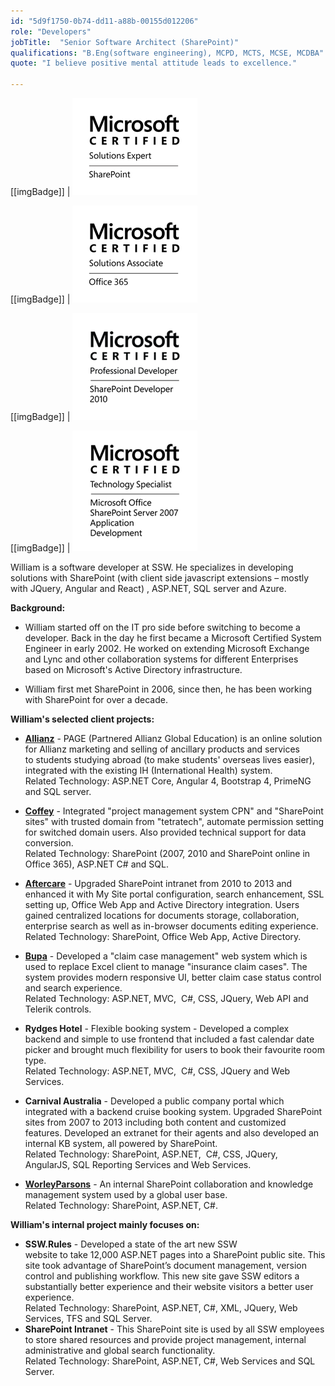 ```yaml
---
id: "5d9f1750-0b74-dd11-a88b-00155d012206"
role: "Developers"
jobTitle:  "Senior Software Architect (SharePoint)"
qualifications: "B.Eng(software engineering), MCPD, MCTS, MCSE, MCDBA"
quote: "I believe positive mental attitude leads to excellence."

---
```

  
[[imgBadge]]
| ![MCSE_SharePoint_Blk.png](./Images/Bio/MCSE_SharePoint_Blk.png)

[[imgBadge]]
| ![MCSA_Office365_Blk.png](./Images/Bio/MCSA_Office365_Blk.png)

[[imgBadge]]
| ![MCPD-SharePtDev2010-logo-BW.png](./Images/Bio/MCPD-SharePtDev2010-logo-BW.png)

[[imgBadge]]
| ![MCTS-MSOSPSvr7AppD-logo-BW.png](./Images/Bio/MCTS-MSOSPSvr7AppD-logo-BW.png)

William is a software developer at SSW. He specializes in developing solutions with SharePoint (with client side javascript extensions – mostly with JQuery, Angular and React) , ASP.NET, SQL server and Azure.

**Background:**

- William started off on the IT pro side before switching to become a developer. Back in the day he first became a Microsoft Certified System Engineer in early 2002. He worked on extending Microsoft Exchange and Lync and other collaboration systems for different Enterprises based on Microsoft's Active Directory infrastructure.

- William first met SharePoint in 2006, since then, he has been working with SharePoint for over a decade.

**William's selected client projects:**

- **[Allianz](https://www.allianz.com)** - PAGE (Partnered Allianz Global Education) is an online solution for Allianz marketing and selling of ancillary products and services to students studying abroad (to make students' overseas lives easier), integrated with the existing IH (International Health) system.  
  Related Technology: ASP.NET Core, Angular 4, Bootstrap 4, PrimeNG and SQL server.

- **[Coffey](http://www.coffey.com)** - Integrated "project management system CPN" and "SharePoint sites" with trusted domain from "tetratech", automate permission setting for switched domain users. Also provided technical support for data conversion.  
  Related Technology: SharePoint (2007, 2010 and SharePoint online in Office 365), ASP.NET C# and SQL.

- **[Aftercare](http://www.aftercare.com.au)** - Upgraded SharePoint intranet from 2010 to 2013 and enhanced it with My Site portal configuration, search enhancement, SSL setting up, Office Web App and Active Directory integration. Users gained centralized locations for documents storage, collaboration, enterprise search as well as in-browser documents editing experience.  
  Related Technology: SharePoint, Office Web App, Active Directory.

- **[Bupa](https://www.bupa.com.au/)** - Developed a "claim case management" web system which is used to replace Excel client to manage "insurance claim cases". The system provides modern responsive UI, better claim case status control and search experience.  
  Related Technology: ASP.NET, MVC,  C#, CSS, JQuery, Web API and Telerik controls.

- **Rydges Hotel** - Flexible booking system - Developed a complex backend and simple to use frontend that included a fast calendar date picker and brought much flexibility for users to book their favourite room type.  
  Related Technology: ASP.NET, MVC,  C#, CSS, JQuery and Web Services.

- **Carnival Australia** - Developed a public company portal which integrated with a backend cruise booking system. Upgraded SharePoint sites from 2007 to 2013 including both content and customized features. Developed an extranet for their agents and also developed an internal KB system, all powered by SharePoint.  
  Related Technology: SharePoint, ASP.NET,  C#, CSS, JQuery, AngularJS, SQL Reporting Services and Web Services.

- **[WorleyParsons](https://www.worley.com)** - An internal SharePoint collaboration and knowledge management system used by a global user base.  
  Related Technology: SharePoint, ASP.NET, C#.

**William's internal project mainly focuses on:**

- **SSW.Rules** - Developed a state of the art new SSW website to take 12,000 ASP.NET pages into a SharePoint public site. This site took advantage of SharePoint’s document management, version control and publishing workflow. This new site gave SSW editors a substantially better experience and their website visitors a better user experience.   
  Related Technology: SharePoint, ASP.NET, C#, XML, JQuery, Web Services, TFS and SQL Server.
- **SharePoint Intranet** - This SharePoint site is used by all SSW employees to store shared resources and provide project management, internal administrative and global search functionality.   
  Related Technology: SharePoint, ASP.NET, C#, Web Services and SQL Server.  


